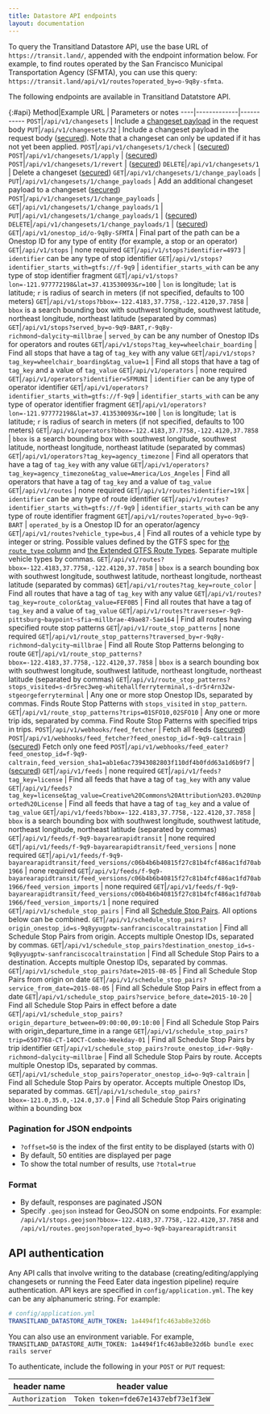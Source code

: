```yaml
---
title: Datastore API endpoints
layout: documentation
---
```


To query the Transitland Datastore API, use the base URL of `https://transit.land/`, appended with the endpoint information below. For example, to find routes operated by the San Francisco Municipal Transportation Agency (SFMTA), you can use this query: `https://transit.land/api/v1/routes?operated_by=o-9q8y-sfmta`.

The following endpoints are available in Transitland Datatstore API.

{:#api}
Method|Example URL  | Parameters or notes
----|-------------|-----------
`POST`|`/api/v1/changesets` | Include a [changeset payload](changesets) in the request body
`PUT`|`/api/v1/changesets/32` | Include a changeset payload in the request body ([secured](#api-authentication)). Note that a changeset can only be updated if it has not yet been applied.
`POST`|`/api/v1/changesets/1/check` | ([secured](#api-authentication))
`POST`|`/api/v1/changesets/1/apply` | ([secured](#api-authentication))
`POST`|`/api/v1/changesets/1/revert` | ([secured](#api-authentication))
`DELETE`|`/api/v1/changesets/1` | Delete a changeset ([secured](#api-authentication))
`GET`|`/api/v1/changesets/1/change_payloads` |
`PUT`|`/api/v1/changesets/1/change_payloads` | Add an additional changeset payload to a changeset ([secured](#api-authentication))
`POST`|`/api/v1/changesets/1/change_payloads` |
`GET`|`/api/v1/changesets/1/change_payloads/1` |
`PUT`|`/api/v1/changesets/1/change_payloads/1` | ([secured](#api-authentication))
`DELETE`|`/api/v1/changesets/1/change_payloads/1` | ([secured](#api-authentication))
`GET`|`/api/v1/onestop_id/o-9q8y-SFMTA` | Final part of the path can be a Onestop ID for any type of entity (for example, a stop or an operator)
`GET`|`/api/v1/stops` | none required
`GET`|`/api/v1/stops?identifier=4973` | `identifier` can be any type of stop identifier
`GET`|`/api/v1/stops?identifier_starts_with=gtfs://f-9q9` | `identifier_starts_with` can be any type of stop identifier fragment
`GET`|`/api/v1/stops?lon=-121.977772198&lat=37.413530093&r=100` | `lon` is longitude; `lat` is latitude; `r` is radius of search in meters (if not specified, defaults to 100 meters)
`GET`|`/api/v1/stops?bbox=-122.4183,37.7758,-122.4120,37.7858` | `bbox` is a search bounding box with southwest longitude, southwest latitude, northeast longitude, northeast latitude (separated by commas)
`GET`|`/api/v1/stops?served_by=o-9q9-BART,r-9q8y-richmond~dalycity~millbrae` | `served_by` can be any number of Onestop IDs for operators and routes
`GET`|`/api/v1/stops?tag_key=wheelchair_boarding` | Find all stops that have a tag of `tag_key` with any value
`GET`|`/api/v1/stops?tag_key=wheelchair_boarding&tag_value=1` | Find all stops that have a tag of `tag_key` and a value of `tag_value`
`GET`|`/api/v1/operators` | none required
`GET`|`/api/v1/operators?identifier=SFMUNI` | `identifier` can be any type of operator identifier
`GET`|`/api/v1/operators?identifier_starts_with=gtfs://f-9q9` | `identifier_starts_with` can be any type of operator identifier fragment
`GET`|`/api/v1/operators?lon=-121.977772198&lat=37.413530093&r=100` | `lon` is longitude; `lat` is latitude; `r` is radius of search in meters (if not specified, defaults to 100 meters)
`GET`|`/api/v1/operators?bbox=-122.4183,37.7758,-122.4120,37.7858` | `bbox` is a search bounding box with southwest longitude, southwest latitude, northeast longitude, northeast latitude (separated by commas)
`GET`|`/api/v1/operators?tag_key=agency_timezone` | Find all operators that have a tag of `tag_key` with any value
`GET`|`/api/v1/operators?tag_key=agency_timezone&tag_value=America/Los_Angeles` | Find all operators that have a tag of `tag_key` and a value of `tag_value`
`GET`|`/api/v1/routes` | none required
`GET`|`/api/v1/routes?identifier=19X` | `identifier` can be any type of route identifier
`GET`|`/api/v1/routes?identifier_starts_with=gtfs://f-9q9` | `identifier_starts_with` can be any type of route identifier fragment
`GET`|`/api/v1/routes?operated_by=o-9q9-BART` | `operated_by` is a Onestop ID for an operator/agency
`GET`|`/api/v1/routes?vehicle_type=bus,4` | Find all routes of a vehicle type by integer or string. Possible values defined by the GTFS spec for [the `route_type` column](https://developers.google.com/transit/gtfs/reference#routes_route_type_field) and [the Extended GTFS Route Types](https://support.google.com/transitpartners/answer/3520902). Separate multiple vehicle types by commas.
`GET`|`/api/v1/routes?bbox=-122.4183,37.7758,-122.4120,37.7858` | `bbox` is a search bounding box with southwest longitude, southwest latitude, northeast longitude, northeast latitude (separated by commas)
`GET`|`/api/v1/routes?tag_key=route_color` | Find all routes that have a tag of `tag_key` with any value
`GET`|`/api/v1/routes?tag_key=route_color&tag_value=FEF0B5` | Find all routes that have a tag of `tag_key` and a value of `tag_value`
`GET`|`/api/v1/routes?traverses=r-9q9-pittsburg~baypoint~sfia~millbrae-49ae87-5ae164` | Find all routes having specified route stop patterns
`GET`|`/api/v1/route_stop_patterns` | none required
`GET`|`/api/v1/route_stop_patterns?traversed_by=r-9q8y-richmond~dalycity~millbrae` | Find all Route Stop Patterns belonging to route
`GET`|`/api/v1/route_stop_patterns?bbox=-122.4183,37.7758,-122.4120,37.7858` | `bbox` is a search bounding box with southwest longitude, southwest latitude, northeast longitude, northeast latitude (separated by commas)
`GET`|`/api/v1/route_stop_patterns?stops_visited=s-dr5rec3weg-whitehallferryterminal,s-dr5r4rn32w-stgeorgeferryterminal` | Any one or more stop Onestop IDs, separated by commas. Finds Route Stop Patterns with `stops_visited` in `stop_pattern`.
`GET`|`/api/v1/route_stop_patterns?trips=01SFO10,02SFO10` | Any one or more trip ids, separated by comma. Find Route Stop Patterns with specified trips in trips.
`POST`|`/api/v1/webhooks/feed_fetcher` | Fetch all feeds ([secured](#api-authentication))
`POST`|`/api/v1/webhooks/feed_fetcher?feed_onestop_id=f-9q9-caltrain` | ([secured](#api-authentication)) Fetch only one feed
`POST`|`/api/v1/webhooks/feed_eater?feed_onestop_id=f-9q9-caltrain,feed_version_sha1=ab1e6ac73943082803f110df4b0fdd63a1d6b9f7` | ([secured](#api-authentication))
`GET`|`/api/v1/feeds` | none required
`GET`|`/api/v1/feeds?tag_key=license` | Find all feeds that have a tag of `tag_key` with any value
`GET`|`/api/v1/feeds?tag_key=license&tag_value=Creative%20Commons%20Attribution%203.0%20Unported%20License` | Find all feeds that have a tag of `tag_key` and a value of `tag_value`
`GET`|`/api/v1/feeds?bbox=-122.4183,37.7758,-122.4120,37.7858` | `bbox` is a search bounding box with southwest longitude, southwest latitude, northeast longitude, northeast latitude (separated by commas)
`GET`|`/api/v1/feeds/f-9q9-bayarearapidtransit` | none required
`GET`|`/api/v1/feeds/f-9q9-bayarearapidtransit/feed_versions` | none required
`GET`|`/api/v1/feeds/f-9q9-bayarearapidtransit/feed_versions/c06b4b6b40815f27c81b4fcf486ac1fd70ab1966` | none required
`GET`|`/api/v1/feeds/f-9q9-bayarearapidtransit/feed_versions/c06b4b6b40815f27c81b4fcf486ac1fd70ab1966/feed_version_imports` | none required
`GET`|`/api/v1/feeds/f-9q9-bayarearapidtransit/feed_versions/c06b4b6b40815f27c81b4fcf486ac1fd70ab1966/feed_version_imports/1` | none required
`GET`|`/api/v1/schedule_stop_pairs` | Find all [Schedule Stop Pairs](schedules). All options below can be combined.
`GET`|`/api/v1/schedule_stop_pairs?origin_onestop_id=s-9q8yyugptw-sanfranciscocaltrainstation` | Find all Schedule Stop Pairs from origin. Accepts multiple Onestop IDs, separated by commas.
`GET`|`/api/v1/schedule_stop_pairs?destination_onestop_id=s-9q8yyugptw-sanfranciscocaltrainstation` | Find all Schedule Stop Pairs to a destination. Accepts multiple Onestop IDs, separated by commas.
`GET`|`/api/v1/schedule_stop_pairs?date=2015-08-05` | Find all Schedule Stop Pairs from origin on date
`GET`|`/api/v1/schedule_stop_pairs?service_from_date=2015-08-05` | Find all Schedule Stop Pairs in effect from a date
`GET`|`/api/v1/schedule_stop_pairs?service_before_date=2015-10-20` | Find all Schedule Stop Pairs in effect before a date
`GET`|`/api/v1/schedule_stop_pairs?origin_departure_between=09:00:00,09:10:00` | Find all Schedule Stop Pairs with origin_departure_time in a range
`GET`|`/api/v1/schedule_stop_pairs?trip=6507768-CT-14OCT-Combo-Weekday-01` | Find all Schedule Stop Pairs by trip identifier
`GET`|`/api/v1/schedule_stop_pairs?route_onestop_id=r-9q8y-richmond~dalycity~millbrae` | Find all Schedule Stop Pairs by route. Accepts multiple Onestop IDs, separated by commas.
`GET`|`/api/v1/schedule_stop_pairs?operator_onestop_id=o-9q9-caltrain` | Find all Schedule Stop Pairs by operator. Accepts multiple Onestop IDs, separated by commas.
`GET`|`/api/v1/schedule_stop_pairs?bbox=-121.0,35.0,-124.0,37.0` | Find all Schedule Stop Pairs originating within a bounding box

### Pagination for JSON endpoints

- `?offset=50` is the index of the first entity to be displayed (starts with 0)
- By default, 50 entities are displayed per page
- To show the total number of results, use `?total=true`

### Format

- By default, responses are paginated JSON
- Specify `.geojson` instead for GeoJSON on some endpoints. For example: `/api/v1/stops.geojson?bbox=-122.4183,37.7758,-122.4120,37.7858` and `/api/v1/routes.geojson?operated_by=o-9q9-bayarearapidtransit`

## API authentication

Any API calls that involve writing to the database (creating/editing/applying changesets or running the Feed Eater data ingestion pipeline) require authentication. API keys are specified in `config/application.yml`. The key can be any alphanumeric string. For example:

```yaml
# config/application.yml
TRANSITLAND_DATASTORE_AUTH_TOKEN: 1a4494f1fc463ab8e32d6b
```

You can also use an environment variable. For example, `TRANSITLAND_DATASTORE_AUTH_TOKEN: 1a4494f1fc463ab8e32d6b bundle exec rails server`

To authenticate, include the following in your `POST` or `PUT` request:

header name   | header value
------------- | ---------------------------------
`Authorization` | `Token token=fde67e1437ebf73e1f3eW`
